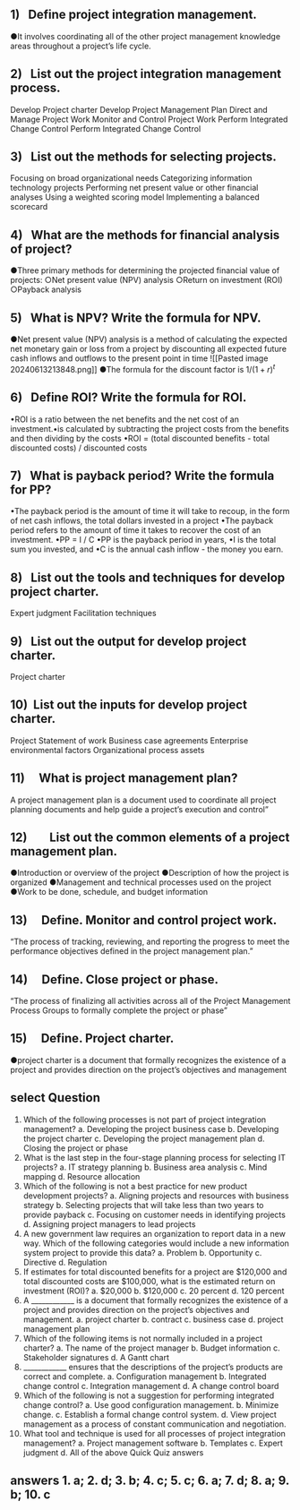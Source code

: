 ## 1)   Define project integration management.
●It involves coordinating all of the other project management knowledge areas throughout a project’s life cycle.
## 2)   List out the project integration management process.
Develop Project charter
Develop Project Management Plan
Direct and Manage Project Work
Monitor and Control Project Work
Perform Integrated Change Control
Perform Integrated Change Control
## 3)   List out the methods for selecting projects.
Focusing on broad organizational needs
Categorizing information technology projects
Performing net present value or other financial analyses
Using a weighted scoring model
Implementing a balanced scorecard
## 4)   What are the methods for financial analysis of project?
●Three primary methods for determining the projected financial value of projects:
○Net present value (NPV) analysis
○Return on investment (ROI)
○Payback analysis
## 5)   What is NPV? Write the formula for NPV.
●Net present value (NPV) analysis is a method of calculating the expected net monetary gain or loss from a project by discounting all expected future cash inflows and outflows to the present point in time
![[Pasted image 20240613213848.png]]
●The formula for the discount factor is $1/(1+r)^t$
## 6)   Define ROI? Write the formula for ROI.
•ROI is a ratio between the net benefits and the net cost of an investment.•is calculated by subtracting the project costs from the benefits and then dividing by the costs
•ROI = (total discounted benefits - total discounted costs) / discounted costs
## 7)   What is payback period? Write the formula for PP?
•The payback period is the amount of time it will take to recoup, in the form of net cash inflows, the total dollars invested in a project
•The payback period refers to the amount of time it takes to recover the cost of an investment.
•PP = I / C
•PP is the payback period in years,
•I is the total sum you invested, and
•C is the annual cash inflow - the money you earn.
## 8)   List out the tools and techniques for develop project charter.
Expert judgment
Facilitation techniques
## 9)   List out the output for develop project charter.
Project charter
## 10)  List out the inputs for develop project charter.
Project Statement of work
Business case
agreements
Enterprise environmental factors
Organizational process assets
## 11)     What is project management plan?
A project management plan is a document used to coordinate all project planning documents and help guide a project’s execution and control”
## 12)        List out the common elements of a project management plan.
●Introduction or overview of the project
●Description of how the project is organized
●Management and technical processes used on the project
●Work to be done, schedule, and budget information
## 13)     Define. Monitor and control project work.
“The process of tracking, reviewing, and reporting the progress to meet the performance objectives defined in the project management plan.”
## 14)     Define. Close project or phase.
“The process of finalizing all activities across all of the Project Management Process Groups to formally complete the project or phase”
## 15)     Define. Project charter.
●project charter is a document that formally recognizes the existence of a project and provides direction on the project’s objectives and management

## select Question

 1. Which of the following processes is not part of project integration
 management? a. Developing the project business case 
b. Developing the project charter 
c. Developing the project management plan 
d. Closing the project or phase
 2. What is the last step in the four-stage planning process for selecting IT
 projects? a. IT strategy planning 
b. Business area analysis 
c. Mind mapping 
d. Resource allocation
 3. Which of the following is not a best practice for new product development
 projects? a. Aligning projects and resources with business strategy 
b. Selecting projects that will take less than two years to provide payback c.
 Focusing on customer needs in identifying projects 
d. Assigning project managers to lead projects
 4. A new government law requires an organization to report data in a new
 way. Which of the following categories would include a new information
 system project to provide this data? a. Problem 
b. Opportunity 
c. Directive 
d. Regulation
 5. If estimates for total discounted benefits for a project are $120,000 and
 total discounted costs are $100,000, what is the estimated return on
 investment (ROI)? a. $20,000 
b. $120,000 
c. 20 percent 
d. 120 percent
 6. A ____________ is a document that formally recognizes the existence of
 a project and provides direction on the project’s objectives and management. 
a. project charter 
b. contract 
c. business case 
d. project management plan
 7. Which of the following items is not normally included in a project
 charter? a. The name of the project manager 
b. Budget information 
c. Stakeholder signatures 
d. A Gantt chart
 8. ____________ ensures that the descriptions of the project’s products are
 correct and complete. 
a. Configuration management 
b. Integrated change control
 c. Integration management 
d. A change control board
9. Which of the following is not a suggestion for performing integrated
 change control? a. Use good configuration management. 
b. Minimize change. 
c. Establish a formal change control system. 
d. View project management as a process of constant communication and
 negotiation.
 10. What tool and technique is used for all processes of project integration
 management? a. Project management software 
b. Templates 
c. Expert judgment 
d. All of the above
 Quick Quiz answers 
## answers 1. a; 2. d; 3. b; 4. c; 5. c; 6. a; 7. d; 8. a; 9. b; 10. c